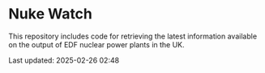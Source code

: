 # Nuke Watch

This repository includes code for retrieving the latest information available on the output of EDF nuclear power plants in the UK.

Last updated: 2025-02-26 02:48